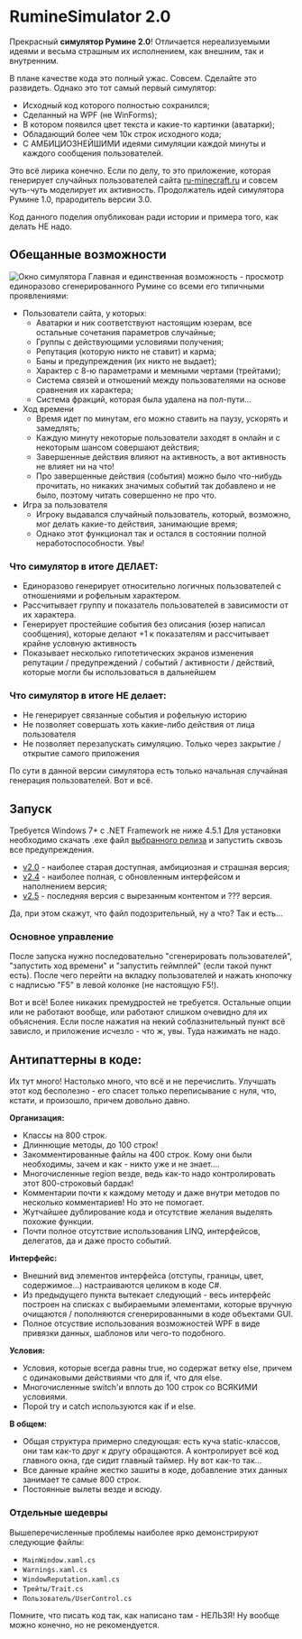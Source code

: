 ﻿# RumineSimulator 2.0
Прекрасный **симулятор Румине 2.0**! Отличается нереализуемыми идеями и весьма страшным их исполнением, как внешним, так и внутренним. 

В плане качестве кода это полный ужас. Совсем. Сделайте это развидеть. Однако это тот самый первый симулятор:
- Исходный код которого полностью сохранился;
- Сделанный на WPF (не WinForms);
- В котором появился цвет текста и какие-то картинки (аватарки);
- Обладающий более чем 10к строк исходного кода;
- С АМБИЦИОЗНЕЙШИМИ идеями симуляции каждой минуты и каждого сообщения пользователей.

Это всё лирика конечно. Если по делу, то это приложение, которая генерирует случайных пользователей сайта [ru-minecraft.ru](https://ru-minecraft.ru/forum) и совсем чуть-чуть моделирует их активность. Продолжатель идей симулятора Румине 1.0, прародитель версии 3.0.

Код данного поделия опубликован ради истории и примера того, как делать НЕ надо.

## Обещанные возможности
![Окно симулятора](https://i.ibb.co/QngKL02/image.png)
Главная и единственная возможность - просмотр единоразово сгенерированного Румине со всеми его типичными проявлениями:
- Пользователи сайта, у которых:
    - Аватарки и ник соответствуют настоящим юзерам, все остальные сочетания параметров случайные;
	- Группы с действующими условиями получения;
	- Репутация (которую никто не ставит) и карма;
	- Баны и предупреждения (их никто не выдает);
	- Характер с 8-ю параметрами и мемными чертами (трейтами);
	- Система связей и отношений между пользователями на основе сравнения их характера;
	- Система фракций, которая была удалена на пол-пути…
- Ход времени
	- Время идет по минутам, его можно ставить на паузу, ускорять и замедлять;
	- Каждую минуту некоторые пользователи заходят в онлайн и с некоторым шансом совершают действия;
	- Завершенные действия влияют на активность, а вот активность не влияет ни на что!
	- Про завершенные действия (события) можно было что-нибудь прочитать, но никаких значимых событий так добавлено и не было, поэтому читать совершенно не про что.
- Игра за пользователя
	- Игроку выдавался случайный пользователь, который, возможно, мог делать какие-то действия, занимающие время;
	- Однако этот функционал так и остался в состоянии полной неработоспособности. Увы!

### Что симулятор в итоге ДЕЛАЕТ:
- Единоразово генерирует относительно логичных пользователей с отношениями и рофельным характером.
- Рассчитывает группу и показатель пользователей в зависимости от их характера.
- Генерирует простейшие события без описания (юзер написал сообщения), которые делают +1 к показателям и рассчитывает крайне условную активность
- Показывает несколько гипотетических экранов изменения репутации / предупреждений / событий / активности / действий, которые могли бы использоваться в дальнейшем

### Что симулятор в итоге НЕ делает:
- Не генерирует связанные события и рофельную историю
- Не позволяет совершать хоть какие-либо действия от лица пользователя
- Не позволяет перезапускать симуляцию. Только через закрытие / открытие самого приложения

По сути в данной версии симулятора есть только начальная случайная генерация пользователей. Вот и всё.

## Запуск
Требуется Windows 7+ с .NET Framework не ниже 4.5.1
Для установки необходимо скачать .exe файл [выбранного релиза](https://github.com/Alleaxx/RS-2.0/releases) и запустить сквозь все предупреждения. 
- [v2.0](https://github.com/Alleaxx/RS-2.0/releases/tag/v2.0) - наиболее старая доступная, амбициозная и страшная версия;
- [v2.4](https://github.com/Alleaxx/RS-2.0/releases/tag/v2.4) - наиболее полная, с обновленным интерфейсом и наполнением версия;
- [v2.5](https://github.com/Alleaxx/RS-2.0/releases/tag/v2.5) - последняя версия с вырезанным контентом и ??? версия.

Да, при этом скажут, что файл подозрительный, ну а что? Так и есть...

### Основное управление
После запуска нужно последовательно "сгенерировать пользователей", "запустить ход времени" и "запустить геймплей" (если такой пункт есть). После чего перейти на вкладку пользователей и нажать кнопочку с надписью "F5" в левой колонке (не настоящую F5!). 

Вот и всё! Более никаких премудростей не требуется. Остальные опции или не работают вообще, или работают слишком очевидно для их объяснения. Если после нажатия на некий соблазнительный пункт всё зависло, и приложение исчезло - что ж, увы. Туда нажимать не надо.

## Антипаттерны в коде:
Их тут много! Настолько много, что всё и не перечислить. Улучшать этот код бесполезно - его спасет только переписывание с нуля, что, кстати, и произошло, причем довольно давно.

**Организация:**
- Классы на 800 строк.
- Длиннющие методы, до 100 строк!
- Закомментированные файлы на 400 строк. Кому они были необходимы, зачем и как - никто уже и не знает....
- Многочисленные region везде, ведь как-то надо контролировать этот 800-строковый бардак!
- Комментарии почти к каждому методу и даже внутри методов по несколько комментариев! Но это не помогает.
- Жутчайшее дублирование кода и отсутствие желания выделять похожие функции.
- Почти полное отсутствие использования LINQ, интерфейсов, делегатов, да и даже просто событий.

**Интерфейс:**
- Внешний вид элементов интерфейса (отступы, границы, цвет, содержимое...) настраиваются целиком в коде C#.
- Из предыдущего пункта вытекает следующий - весь интерфейс построен на списках с выбираемыми элементами, которые вручную очищаются / пополняются сгенерированными в коде объектами GUI. 
- Полное отсуствие использования возможностей WPF в виде привязки данных, шаблонов или чего-то подобного.

**Условия:**
- Условия, которые всегда равны true, но содержат ветку else, причем с одинаковыми действиями что для if, что для else.
- Многочисленные switch'и вплоть до 100 строк со ВСЯКИМИ условиями.
- Порой try и catch используются как if и else.

**В общем:**
- Общая структура примерно следующая: есть куча static-классов, они там как-то друг к другу обращаются. А контролирует всё код главного окна, где сидит главный таймер. Ну вот как-то так…
- Все данные крайне жестко зашиты в коде, добавление этих данных занимает те самые 800 строк.
- Постоянные вылеты везде и всюду.
	

### Отдельные шедевры
Вышеперечисленные проблемы наиболее ярко демонстрируют следующие файлы:
- ```MainWindow.xaml.cs```
- ```Warnings.xaml.cs```
- ```WindowReputation.xaml.cs```
- ```Трейты/Trait.cs```
- ```Пользователь/UserControl.cs```


Помните, что писать код так, как написано там - НЕЛЬЗЯ! Ну вообще можно конечно, но не рекомендуется.
